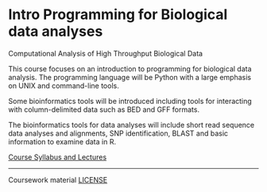# Intro Programming for Biological data analyses 
Computational Analysis of High Throughput Biological Data

This course focuses on an introduction to programming for biological
data analysis. The programming language will be Python with a large
emphasis on UNIX and command-line tools.

Some bioinformatics tools will be introduced including tools for
interacting with column-delimited data such as BED and GFF formats.

The bioinformatics tools for data analyses will include short read
sequence data analyses and alignments, SNP identification, BLAST and
basic information to examine data in R.

[Course Syllabus and Lectures](https://biodataprog.github.io/programming-intro/index.html)

---
Coursework material [LICENSE](LICENSE)

